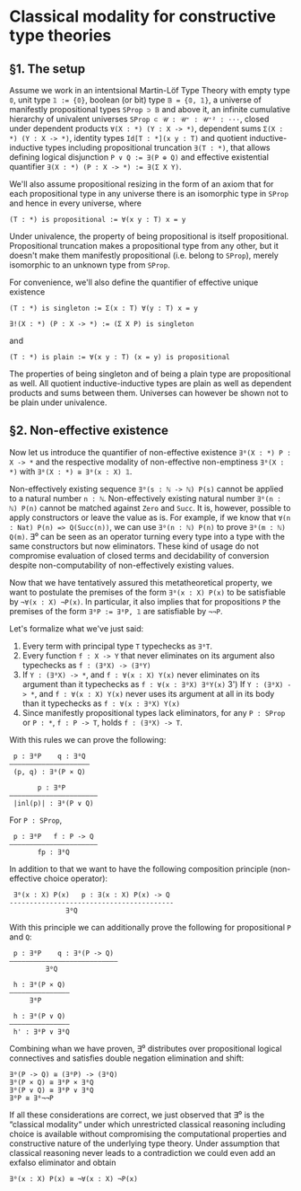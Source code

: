Classical modality for constructive type theories
=================================================



§1. The setup
-------------

Assume we work in an intentsional Martin-Löf Type Theory with empty type `𝟘`, unit type `𝟙 := {𝟘}`, boolean (or bit) type `𝔹 = {𝟘, 𝟙}`, a universe of manifestly propositional types `SProp ⊃ 𝔹` and above it, an infinite cumulative hierarchy of univalent universes `SProp ⊂ 𝒰 : 𝒰⁺ : 𝒰⁺² : ···`, closed under dependent products `∀(X : *) (Y : X -> *)`, dependent sums `Σ(X : *) (Y : X -> *)`, identity types `Id[T : *](x y : T)` and quotient inductive-inductive types including propositional truncation `∃(T : *)`, that allows defining logical disjunction `P ∨ Q := ∃(P ⊕ Q)` and effective existential quantifier `∃(X : *) (P : X -> *) := ∃(Σ X Y)`.

We'll also assume propositional resizing in the form of an axiom that for each propositional type in any universe there is an isomorphic type in `SProp` and hence in every universe, where
```
(T : *) is propositional := ∀(x y : T) x = y
```
Under univalence, the property of being propositional is itself propositional. Propositional truncation makes a propositional type from any other, but it doesn't make them manifestly propositional (i.e. belong to `SProp`), merely isomorphic to an unknown type from `SProp`.

For convenience, we'll also define the quantifier of effective unique existence
```
(T : *) is singleton := Σ(x : T) ∀(y : T) x = y

∃!(X : *) (P : X -> *) := (Σ X P) is singleton
```
and 
```
(T : *) is plain := ∀(x y : T) (x = y) is propositional
```
The properties of being singleton and of being a plain type are propositional as well. All quotient inductive-inductive types are plain as well as dependent products and sums between them. Universes can however be shown not to be plain under univalence.

§2. Non-effective existence
---------------------------

Now let us introduce the quantifier of non-effective existence `∃⁰(X : *) P : X -> *` and the respective modality of non-effective non-emptiness `∃⁰(X : *)` with `∃⁰(X : *) ≅ ∃⁰(x : X) 𝟙`.

Non-effectively existing sequence `∃⁰(s : ℕ -> ℕ) P(s)` cannot be applied to a natural number `n : ℕ`. Non-effectively existing natural number `∃⁰(n : ℕ) P(n)` cannot be matched against `Zero` and `Succ`. It is, however, possible to apply constructors or leave the value as is. For example, if we know that `∀(n : Nat) P(n) => Q(Succ(n))`, we can use `∃⁰(n : ℕ) P(n)` to prove `∃⁰(m : ℕ) Q(m)`. ∃⁰ can be seen as an operator turning every type into a type with the same constructors but now eliminators. These kind of usage do not compromise evaluation of closed terms and decidability of conversion despite non-computability of non-effectively existing values.

Now that we have tentatively assured this metatheoretical property, we want to postulate the premises of the form `∃⁰(x : X) P(x)` to be satisfiable by `¬∀(x : X) ¬P(x)`. In particular, it also implies that for propositions `P` the premises of the form `∃⁰P := ∃⁰P, 𝟙` are satisfiable by `¬¬P`.


Let's formalize what we've just said:
1) Every term with principal type `T` typechecks as `∃⁰T`.
2) Every function `f : X -> Y` that never eliminates on its argument also typechecks as `f : (∃⁰X) -> (∃⁰Y)`
3) If `Y : (∃⁰X) -> *`, and `f : ∀(x : X) Y(x)` never eliminates on its argument than it typechecks as `f : ∀(x : ∃⁰X) ∃⁰Y(x)` 
3') If `Y : (∃⁰X) -> *`, and `f : ∀(x : X) Y(x)` never uses its argument at all in its body than it typechecks as `f : ∀(x : ∃⁰X) Y(x)`
5) Since manifestly propositional types lack eliminators, for any `P : SProp` or `P : *`, `f : P -> T`, holds `f : (∃⁰X) -> T`. 

With this rules we can prove the following:
```
 p : ∃⁰P    q : ∃⁰Q
–––––––––––––––––––—
 (p, q) : ∃⁰(P × Q)

       p : ∃⁰P
––––––––––––––––––––––
 |inl(p)| : ∃⁰(P ∨ Q)
```

For `P : SProp`,
```
 p : ∃⁰P   f : P -> Q
––––––––––––––––––––––
       fp : ∃⁰Q 
```

In addition to that we want to have the following composition principle (non-effective choice operator):

```
 ∃⁰(x : X) P(x)   p : ∃(x : X) P(x) -> Q
-----------------------------------------
              ∃⁰Q
```

With this principle we can additionally prove the following for propositional `P` and `Q`:
```
 p : ∃⁰P    q : ∃⁰(P -> Q)
–––––––––––––––––––————————
         ∃⁰Q
 
 h : ∃⁰(P × Q)
———————————————
     ∃⁰P
     
 h : ∃⁰(P ∨ Q)
–––––––––––––––
 h' : ∃⁰P ∨ ∃⁰Q
```

Combining whan we have proven, ∃⁰ distributes over propositional logical connectives and satisfies double negation elimination and shift: 
```
∃⁰(P -> Q) ≅ (∃⁰P) -> (∃⁰Q)
∃⁰(P × Q) ≅ ∃⁰P × ∃⁰Q
∃⁰(P ∨ Q) ≅ ∃⁰P ∨ ∃⁰Q
∃⁰P ≅ ∃⁰¬¬P
```

If all these considerations are correct, we just observed that ∃⁰ is the “classical modality“ under which unrestricted classical reasoning including choice is available without compromising the computational properties and constructive nature of the underlying type theory. Under assumption that classical reasoning never leads to a contradiction we could even add an exfalso eliminator and obtain
```
∃⁰(x : X) P(x) ≅ ¬∀(x : X) ¬P(x)
```
